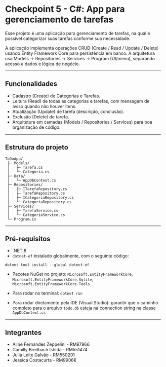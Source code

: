 # Checkpoint 5 - C#: App para gerenciamento de tarefas

Esse projeto é uma aplicação para gerenciamento de tarefas, na qual é possível categorizar suas tarefas conforme sua necessidade.

A aplicação implementa operações CRUD (Create / Read / Update / Delete) usando Entity Framework Core para persistência em banco. A arquitetura usa Models → Repositories → Services → Program (UI/menu), separando acesso a dados e lógica de negócio.

---
## Funcionalidades

- Cadastro (Create) de Categorias e Tarefas.
- Leitura (Read) de todas as categorias e tarefas, com mensagem de aviso quando não houver itens.
- Atualização (Update) de tarefa (descrição, conclusão).
- Exclusão (Delete) de tarefa.
- Arquitetura em camadas (Models / Repositories / Services) para boa organização de código.

---
## Estrutura do projeto

```
ToDoApp/
 ├─ Models/
 │   ├─ Tarefa.cs
 │   └─ Categoria.cs
 ├─ Data/
 │   └─ AppDbContext.cs
 ├─ Repositories/
 │   ├─ ITarefaRepository.cs
 │   ├─ TarefaRepository.cs
 │   ├─ ICategoriaRepository.cs
 │   └─ CategoriaRepository.cs
 ├─ Services/
 │   ├─ TarefaService.cs
 │   └─ CategoriaService.cs
 └─ Program.cs
 ```

---
## Pré-requisitos

- .NET 8
- `dotnet-ef` instalado globalmente, com o seguinte código:
```
dotnet tool install --global dotnet-ef
```
- Pacotes NuGet no projeto: `Microsoft.EntityFrameworkCore`, `Microsoft.EntityFrameworkCore.Sqlite`, `Microsoft.EntityFrameworkCore.Tools`

- Para rodar no terminal: `dotnet run`
- Para rodar diretamente pela IDE (Visual Studio): garantir que o caminho completo para o arquivo `todo.db` esteja na connection string na classe `AppDbContext.cs`

---
## Integrantes

- Aline Fernandes Zeppelini - RM97966
- Camilly Breitbach Ishida - RM551474
- Julia Leite Galvão - RM550201
- Jessica Costacurta - RM99068







